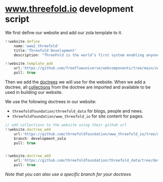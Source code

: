 # www.threefold.io development script

We first define our website and add our zola template to it.

```js
!!website.define 
    name:'www2_threefold' 
    title:'Threefold Development'
    description: "ThreeFold is the world’s first system enabling anyone to become a cloud and internet service provider."

!!website.template_add 
    url:'https://github.com/freeflowuniverse/webcomponents/tree/main/zola'
    pull: true
```

Then we add the [doctrees]() we will use for the website. When we add a doctree, all [collections]() from the doctree are imported and available to be used in building our website.

We use the following doctrees in our website:
- `threefoldfoundation/threefold_data` for blogs, people and news. 
- `threefoldfoundation/www_threefold_io` for site content for pages.
```js
// add collections to the website using their github url
!!website.doctree_add 
    url:'https://github.com/threefoldfoundation/www_threefold_io/tree/development_zola/content'
    branch: development_zola
    pull: true


!!website.doctree_add 
    url:'https://github.com/threefoldfoundation/threefold_data/tree/development_zola/content'
    pull: true
```

_Note that you can also use a specific branch for your doctrees_